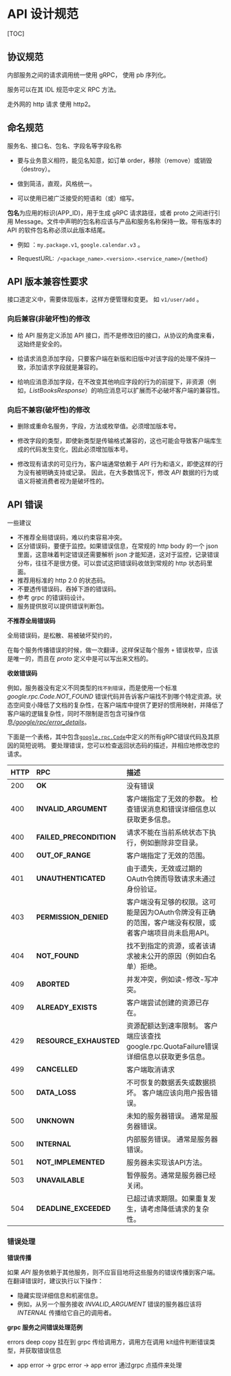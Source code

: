 

# API 设计规范

[TOC]

## 协议规范

内部服务之间的请求调用统一使用 gRPC， 使用 pb 序列化。

服务可以在其 IDL 规范中定义 RPC 方法。

走外网的 http 请求 使用 http2。

## 命名规范

服务名、接口名、包名、字段名等字段名称

- 要与业务意义相符，能见名知意，如订单 order，移除（remove）或销毁（destroy）。

- 做到简洁，直观，风格统一。

- 可以使用已被广泛接受的短语和（或）缩写。

    

**包名**为应用的标识(APP_ID)，用于生成 gRPC 请求路径，或者 proto 之间进行引用 Message。文件中声明的包名称应该与产品和服务名称保持一致。带有版本的 API 的软件包名称必须以此版本结尾。

- 例如 ：`my.package.v1`, `google.calendar.v3` 。

- RequestURL:` /<package_name>.<version>.<service_name>/{method}`



## API 版本兼容性要求

接口道定义中，需要体现版本，这样方便管理和变更。 如 `v1/user/add` 。



### 向后兼容(非破坏性)的修改

- 给 API 服务定义添加 API 接口，而不是修改旧的接口，从协议的角度来看，这始终是安全的。

- 给请求消息添加字段，只要客户端在新版和旧版中对该字段的处理不保持一致，添加请求字段就是兼容的。

- 给响应消息添加字段，在不改变其他响应字段的行为的前提下，非资源（例如，*ListBooksResponse*）的响应消息可以扩展而不必破坏客户端的兼容性。



### 向后不兼容(破坏性)的修改

- 删除或重命名服务，字段，方法或枚举值。必须增加版本号。 

- 修改字段的类型，即使新类型是传输格式兼容的，这也可能会导致客户端库生成的代码发生变化，因此必须增加版本号。 

- 修改现有请求的可见行为，客户端通常依赖于 *API* 行为和语义，即使这样的行为没有被明确支持或记录。 因此，在大多数情况下，修改 *API* 数据的行为或语义将被消费者视为是破坏性的。



## API 错误

一些建议

- 不推荐全局错误码，难以约束容易冲突。
- 区分错误码，要便于监控。如果错误信息，在常规的 http body 的一个 json 里面，这意味着判定错误还需要解析 json 才能知道，这对于监控，记录错误分布，往往不是很方便。可以尝试这把错误码收敛到常规的 http 状态码里面。
- 推荐用标准的 http 2.0 的状态码。
- 不要透传错误码，吞掉下游的错误码。
- 参考 grpc 的错误码设计。
- 服务提供放可以提供错误判断包。



**不推荐全局错误码**

全局错误码，是松散、易被破坏契约的，

在每个服务传播错误的时候，做一次翻译，这样保证每个服务 `+` 错误枚举，应该是唯一的，而且在 *proto* 定义中是可以写出来文档的。



**收敛错误码**

例如，服务器没有定义不同类型的`找不到错误`，而是使用一个标准 *google.rpc.Code.NOT_FOUND* 错误代码并告诉客户端找不到哪个特定资源。状态空间变小降低了文档的复杂性，在客户端库中提供了更好的惯用映射，并降低了客户端的逻辑复杂性，同时不限制是否包含可操作信息[*/google/rpc/error_details*](https://github.com/googleapis/googleapis/blob/master/google/rpc/error_details.proto)。



下面是一个表格，其中包含[`google.rpc.Code`](https://github.com/googleapis/googleapis/blob/master/google/rpc/code.proto)中定义的所有gRPC错误代码及其原因的简短说明。 要处理错误，您可以检查返回状态码的描述，并相应地修改您的请求。

| HTTP | RPC                     | 描述                                                         |
| :--- | :---------------------- | :----------------------------------------------------------- |
| 200  | **OK**                  | 没有错误                                                     |
| 400  | **INVALID_ARGUMENT**    | 客户端指定了无效的参数。 检查错误消息和错误详细信息以获取更多信息。 |
| 400  | **FAILED_PRECONDITION** | 请求不能在当前系统状态下执行，例如删除非空目录。             |
| 400  | **OUT_OF_RANGE**        | 客户端指定了无效的范围。                                     |
| 401  | **UNAUTHENTICATED**     | 由于遗失，无效或过期的OAuth令牌而导致请求未通过身份验证。    |
| 403  | **PERMISSION_DENIED**   | 客户端没有足够的权限。这可能是因为OAuth令牌没有正确的范围，客户端没有权限，或者客户端项目尚未启用API。 |
| 404  | **NOT_FOUND**           | 找不到指定的资源，或者该请求被未公开的原因（例如白名单）拒绝。 |
| 409  | **ABORTED**             | 并发冲突，例如读-修改-写冲突。                               |
| 409  | **ALREADY_EXISTS**      | 客户端尝试创建的资源已存在。                                 |
| 429  | **RESOURCE_EXHAUSTED**  | 资源配额达到速率限制。 客户端应该查找google.rpc.QuotaFailure错误详细信息以获取更多信息。 |
| 499  | **CANCELLED**           | 客户端取消请求                                               |
| 500  | **DATA_LOSS**           | 不可恢复的数据丢失或数据损坏。 客户端应该向用户报告错误。    |
| 500  | **UNKNOWN**             | 未知的服务器错误。 通常是服务器错误。                        |
| 500  | **INTERNAL**            | 内部服务错误。 通常是服务器错误。                            |
| 501  | **NOT_IMPLEMENTED**     | 服务器未实现该API方法。                                      |
| 503  | **UNAVAILABLE**         | 暂停服务。通常是服务器已经关闭。                             |
| 504  | **DEADLINE_EXCEEDED**   | 已超过请求期限。如果重复发生，请考虑降低请求的复杂性。       |



### 错误处理

**错误传播**

如果 *API* 服务依赖于其他服务，则不应盲目地将这些服务的错误传播到客户端。在翻译错误时，建议执行以下操作：

- 隐藏实现详细信息和机密信息。
- 例如，从另一个服务接收 *INVALID_ARGUMENT* 错误的服务器应该将 *INTERNAL* 传播给它自己的调用者。



**grpc 服务之间错误处理范例**

errors deep copy 挂在到 grpc 传给调用方，调用方在调用 kit组件判断错误类型，并获取错误信息 

- app error -> grpc error -> app error 通过grpc 点插件来处理

